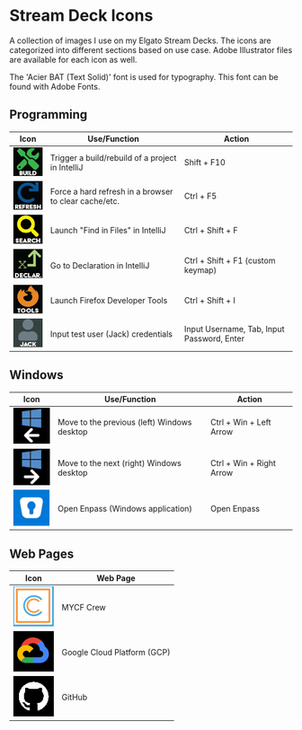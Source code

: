 # Stream Deck Icons
A collection of images I use on my Elgato Stream Decks. The icons are categorized into different sections based on use case. Adobe Illustrator files are available for each icon as well.

The 'Acier BAT (Text Solid)' font is used for typography. This font can be found with Adobe Fonts.

## Programming
| Icon | Use/Function | Action |
| ---- | ------------ | ------ |
| ![build.png](/programming/build.png) | Trigger a build/rebuild of a project in IntelliJ | Shift + F10 |
| ![refresh.png](/programming/refresh.png) | Force a hard refresh in a browser to clear cache/etc. | Ctrl + F5 |
| ![search.png](/programming/search.png) | Launch "Find in Files" in IntelliJ | Ctrl + Shift + F |
| ![declaration.png](/programming/declaration.png) | Go to Declaration in IntelliJ | Ctrl + Shift + F1 (custom keymap) |
| ![firefox-tools.png](/programming/firefox-tools.png) | Launch Firefox Developer Tools | Ctrl + Shift + I |
| ![jack.png](/programming/jack.png) | Input test user (Jack) credentials | Input Username, Tab, Input Password, Enter |

## Windows
| Icon | Use/Function | Action |
| ---- | ------------ | ------ |
| ![windows-left.png](/windows/windows-left.png) | Move to the previous (left) Windows desktop | Ctrl + Win + Left Arrow |
| ![windows-right.png](/windows/windows-right.png) | Move to the next (right) Windows desktop | Ctrl + Win + Right Arrow |
| ![enpass.png](/windows/enpass.png) | Open Enpass (Windows application) | Open Enpass |

## Web Pages
| Icon | Web Page |
| ---- | -------- |
| ![crew.png](/webpages/crew.png) | MYCF Crew |
| ![gcp.png](/webpages/gcp.png) | Google Cloud Platform (GCP) |
| ![github.png](/webpages/github.png) | GitHub |
